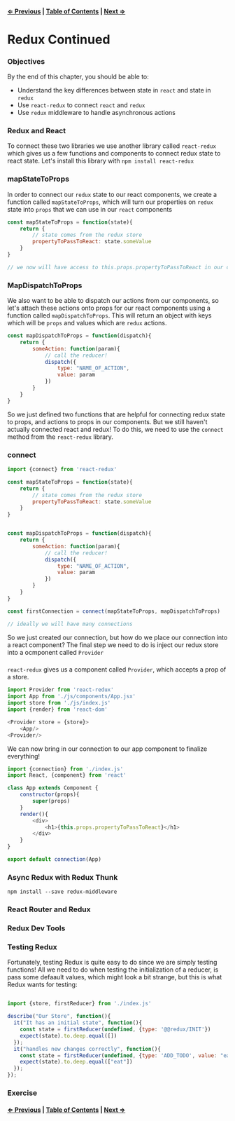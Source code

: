 #### [⇐ Previous](./05-redux_intro.md) | [Table of Contents](./../readme.md) | [Next ⇒](./07-backend.md)

# Redux Continued

### Objectives

By the end of this chapter, you should be able to:

- Understand the key differences between state in `react` and state in `redux`
- Use `react-redux` to connect `react` and `redux`
- Use `redux` middleware to handle asynchronous actions

### Redux and React

To connect these two libraries we use another library called `react-redux` which gives us a few functions and components to connect redux state to react state. Let's install this library with `npm install react-redux`

### mapStateToProps

In order to connect our `redux` state to our react components, we create a function called `mapStateToProps`, which will turn our properties on `redux` state into `props` that we can use in our `react` components

```js
const mapStateToProps = function(state){
    return {
        // state comes from the redux store
        propertyToPassToReact: state.someValue
    }
}

// we now will have access to this.props.propertyToPassToReact in our component once we connect them!
```

### MapDispatchToProps

We also want to be able to dispatch our actions from our components, so let's attach these actions onto props for our react components using a function called `mapDispatchToProps`. This will return an object with keys which will be `props` and values which are `redux` actions.

```js
const mapDispatchToProps = function(dispatch){
    return {
        someAction: function(param){
            // call the reducer!
            dispatch({
                type: "NAME_OF_ACTION",
                value: param
            })
        }
    }
}
```

So we just defined two functions that are helpful for connecting redux state to props, and actions to props in our components. But we still haven't actually connected react and redux! To do this, we need to use the `connect` method from the `react-redux` library.

### connect

```js
import {connect} from 'react-redux'

const mapStateToProps = function(state){
    return {
        // state comes from the redux store
        propertyToPassToReact: state.someValue
    }
}


const mapDispatchToProps = function(dispatch){
    return {
        someAction: function(param){
            // call the reducer!
            dispatch({
                type: "NAME_OF_ACTION",
                value: param
            })
        }
    }
}

const firstConnection = connect(mapStateToProps, mapDispatchToProps)

// ideally we will have many connections
```

So we just created our connection, but how do we place our connection into a react component? The final step we need to do is inject our redux store into a ocmponent called `Provider`

### <Provider><Provider/>

`react-redux` gives us a component called `Provider`, which accepts a prop of a store. 

```js
import Provider from 'react-redux'
import App from './js/components/App.jsx'
import store from './js/index.js'
import {render} from 'react-dom'

<Provider store = {store}>
    <App/> 
<Provider/>
```

We can now bring in our connection to our app component to finalize everything!

```js
import {connection} from './index.js'
import React, {component} from 'react'

class App extends Component {
    constructor(props){
        super(props)
    }
    render(){
        <div>
            <h1>{this.props.propertyToPassToReact}</h1>
        </div>
    }
}

export default connection(App)
```

### Async Redux with Redux Thunk

`npm install --save redux-middleware`

### React Router and Redux

### Redux Dev Tools

### Testing Redux

Fortunately, testing Redux is quite easy to do since we are simply testing functions! All we need to do when testing the initialization of a reducer, is pass some defaault values, which might look a bit strange, but this is what Redux wants for testing:

```js

import {store, firstReducer} from './index.js'

describe("Our Store", function(){
  it("It has an initial state", function(){
    const state = firstReducer(undefined, {type: '@@redux/INIT'})
    expect(state).to.deep.equal([])
  });
  it("handles new changes correctly", function(){
    const state = firstReducer(undefined, {type: 'ADD_TODO', value: "eat"})
    expect(state).to.deep.equal(["eat"])
  });
});
```

### Exercise

#### [⇐ Previous](./05-redux_intro.md) | [Table of Contents](./../readme.md) | [Next ⇒](./07-backend.md)